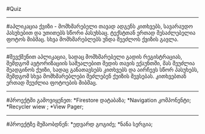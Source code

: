 #Quiz
***
#აპლიკაცია ქვიზი - მომხმარებელი თავად ადგენს კითხვებს, სავარაუდო პასუხებით და უთითებს სწორი პასუხსაც. ტექსტთან ერთად შესაძლებელია ფოტოს მიბმაც. სხვა მომხმარებლებს უნდა შეეძლოს ქვიზის გავლა.
***
#შევქმენით აპლიკაცია, სადაც მომხმარებელი გადის რეგისტრაციას, შემდგომ ავტორიზაციის საშუალებით შედის თავის ექაუნთში, მას შეუძლია შეადგინოს ქუიზი, სადაც განათავსებს კითხვებს და აირჩევს სწორ პასუხებს, შემდგომ სხვა მომხმარებლები შეძლებენ ქუიზის შევსებას. კითხვებთან ერთად შეუძლია ფოტოების მიბმაც.
***
#პროექტში გამოვიყენეთ:
*Firestore დატაბაზა;
*Navigation კომპონენტი;
*Recycler wiew ;
*View Pager;
***
#პროექტზე მუშაობდნენ: 
*ედვარდ გოგიძე;
*ნანა სერგია;
